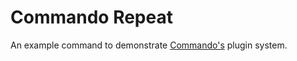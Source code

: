 # Commando Repeat

An example command to demonstrate [Commando's](https://github.com/gocommando/commando) plugin system.

